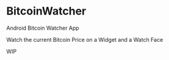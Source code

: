 # BitcoinWatcher
Android Bitcoin Watcher App

Watch the current Bitcoin Price on a Widget and a Watch Face

WIP
